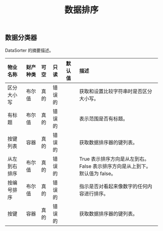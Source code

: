 ﻿---
title: 数据排序
second_title: Aspose.Cells Cloud Documen
type: docs
url: /zh/specification/model/datasorter/
description: Aspose.Cells 云模型规范：DataSorter。轻松处理 Excel 和其他电子表格文档，具有打开、生成、编辑、拆分、合并、比较和转换等功能
weight: 50
---
## **数据分类器**

DataSorter 的摘要描述。

|物业名称|财产种类|可空|只读|默认值|描述|
|:- |:- |:- |:- |:- |:- |
|区分大小写|布尔值|真的|错误的||获取和设置比较字符串时是否区分大小写。|
|有标题|布尔值|真的|错误的||表示范围是否有标题。|
|按键列表|容器|真的|错误的||获取数据排序器的键列表。|
|从左到右排序|布尔值|真的|错误的||True 表示排序方向是从左到右。 False 表示排序方向是从上到下。默认值为 false。|
|按编号排序|布尔值|真的|错误的||指示是否对看起来像数字的任何内容进行排序。|
|按键|容器|真的|错误的||获取数据排序器的键列表。|

